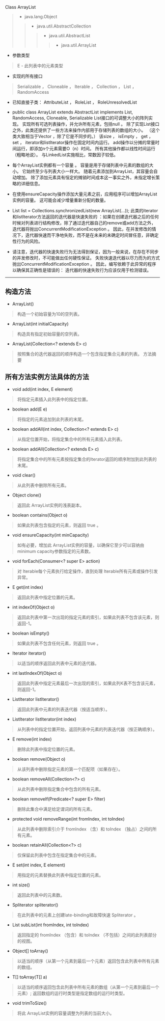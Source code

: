 Class ArrayList<E>
>- java.lang.Object
> >- java.util.AbstractCollection<E>
> > >- java.util.AbstractList<E>
> > > >- java.util.ArrayList<E>

* 参数类型
> E - 此列表中的元素类型

* 实现的所有接口
> Serializable ， Cloneable ， Iterable<E> ， Collection<E> ， List<E> ， RandomAccess

* 已知直接子类：
AttributeList ， RoleList ， RoleUnresolvedList

* public class ArrayList<E>
extends AbstractList<E>
implements List<E>, RandomAccess, Cloneable, Serializable
List接口的可调整大小的阵列实现。 实现所有可选列表操作，并允许所有元素，包括null 。 除了实现List接口之外，此类还提供了一些方法来操作内部用于存储列表的数组的大小。 （这个类大致相当于Vector ，除了它是不同步的。）
该size ， isEmpty ， get ， set ， iterator和listIterator操作在固定时间内运行。 add操作以分摊的常量时间运行，即添加n个元素需要O（n）时间。 所有其他操作都以线性时间运行（粗略地说）。 与LinkedList实施相比，常数因子较低。

* 每个ArrayList实例都有一个容量 。 容量是用于存储列表中元素的数组的大小。 它始终至少与列表大小一样大。 随着元素添加到ArrayList，其容量会自动增加。 除了添加元素具有恒定的摊销时间成本这一事实之外，未指定增长策略的详细信息。

* 在使用ensureCapacity操作添加大量元素之前，应用程序可以增加ArrayList实例的容量。 这可能会减少增量重新分配的数量。

* List list = Collections.synchronizedList(new ArrayList(...)); 
此类的iterator和listIterator方法返回的迭代器是快速失败的 ：如果在创建迭代器之后的任何时候对列表进行结构修改，除了通过迭代器自己的remove或add方法之外，迭代器将抛出ConcurrentModificationException 。 因此，在并发修改的情况下，迭代器快速而干净地失败，而不是在未来的未确定时间冒任意，非确定性行为的风险。

* 请注意，迭代器的快速失败行为无法得到保证，因为一般来说，在存在不同步的并发修改时，不可能做出任何硬性保证。 失败快速迭代器以尽力而为的方式抛出ConcurrentModificationException 。 因此，编写依赖于此异常的程序以确保其正确性是错误的： 迭代器的快速失败行为应该仅用于检测错误。
***
 
## 构造方法 

* ArrayList()	
> 构造一个初始容量为10的空列表。

* ArrayList​(int initialCapacity)	
> 构造具有指定初始容量的空列表。

* ArrayList​(Collection<? extends E> c)	
> 按照集合的迭代器返回的顺序构造一个包含指定集合元素的列表。
方法摘要
 
## 所有方法实例方法具体的方法

* void	add​(int index, E element)	
> 将指定元素插入此列表中的指定位置。

* boolean	add​(E e)	
> 将指定的元素追加到此列表的末尾。

* boolean	addAll​(int index, Collection<? extends E> c)	
> 从指定位置开始，将指定集合中的所有元素插入此列表。

* boolean	addAll​(Collection<? extends E> c)	
> 将指定集合中的所有元素按指定集合的Iterator返回的顺序附加到此列表的末尾。

* void	clear()	
> 从此列表中删除所有元素。

* Object	clone()	
> 返回此 ArrayList实例的浅表副本。

* boolean	contains​(Object o)	
> 如果此列表包含指定的元素，则返回 true 。

* void	ensureCapacity​(int minCapacity)	
> 如有必要，增加此 ArrayList实例的容量，以确保它至少可以容纳由minimum capacity参数指定的元素数。

* void	forEach​(Consumer<? super E> action)	
> 对 Iterable每个元素执行给定操作，直到处理 Iterable所有元素或操作引发异常。

* E	get​(int index)	
> 返回此列表中指定位置的元素。

* int	indexOf​(Object o)	
> 返回此列表中第一次出现的指定元素的索引，如果此列表不包含该元素，则返回-1。

* boolean	isEmpty()	
> 如果此列表不包含任何元素，则返回 true 。

* Iterator<E>	iterator()	
> 以适当的顺序返回此列表中元素的迭代器。

* int	lastIndexOf​(Object o)	
> 返回此列表中指定元素最后一次出现的索引，如果此列K表不包含该元素，则返回-1。

* ListIterator<E>	listIterator()	
> 返回此列表中元素的列表迭代器（按适当顺序）。

* ListIterator<E>	listIterator​(int index)	
> 从列表中的指定位置开始，返回列表中元素的列表迭代器（按正确顺序）。

* E	remove​(int index)	
> 删除此列表中指定位置的元素。

* boolean	remove​(Object o)	
> 从该列表中删除指定元素的第一个匹配项（如果存在）。

* boolean	removeAll​(Collection<?> c)	
> 从此列表中删除指定集合中包含的所有元素。

* boolean	removeIf​(Predicate<? super E> filter)	
> 删除此集合中满足给定谓词的所有元素。

* protected void	removeRange​(int fromIndex, int toIndex)	
> 从此列表中删除索引介于 fromIndex （含）和 toIndex （独占）之间的所有元素。

* boolean	retainAll​(Collection<?> c)	
> 仅保留此列表中包含在指定集合中的元素。

* E	set​(int index, E element)	
> 用指定的元素替换此列表中指定位置的元素。

* int	size()	
> 返回此列表中的元素数。

* Spliterator<E>	spliterator()	
> 在此列表中的元素上创建late-binding和故障快速 Spliterator 。

* List<E>	subList​(int fromIndex, int toIndex)	
> 返回指定的 fromIndex （包含）和 toIndex （不包括）之间的此列表部分的视图。

* Object[]	toArray()	
> 以适当的顺序（从第一个元素到最后一个元素）返回包含此列表中所有元素的数组。

* <T> T[]	toArray​(T[] a)	
> 以适当的顺序返回包含此列表中所有元素的数组（从第一个元素到最后一个元素）; 返回数组的运行时类型是指定数组的运行时类型。

* void	trimToSize()	
> 将此 ArrayList实例的容量调整为列表的当前大小。

 